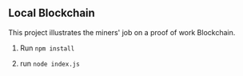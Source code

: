 ## Local Blockchain
This project illustrates the miners' job on a proof of work Blockchain.

1. Run `npm install`

2. run `node index.js` 
